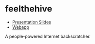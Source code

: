 # feelthehive

- [Presentation Slides](https://docs.google.com/presentation/d/1rauyAinFgyzrDad-SqNtGoQWVlw3rrE-BcR3aHhj92M/edit?usp=sharing)
- [Webapp](https://fth.fly.dev)

A people-powered Internet backscratcher.